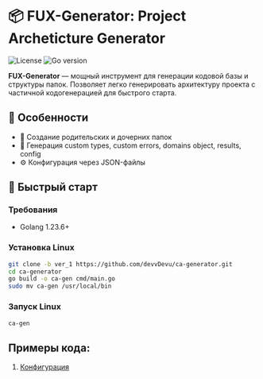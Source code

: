# 📦 FUX-Generator: Project Archeticture Generator

![License](https://img.shields.io/badge/License-MIT-blue.svg)
![Go version](https://img.shields.io/badge/Golang-1.23.6-blue)

**FUX-Generator** — мощный инструмент для генерации кодовой базы и структуры папок. Позволяет легко генерировать архитектуру проекта с частичной кодогенерацией для быстрого старта.

## 🌟 Особенности

- 📁 Создание родительских и дочерних папок
- 🔄 Генерация custom types, custom errors, domains object, results, config
- ⚙️ Конфигурация через JSON-файлы


## 🚀 Быстрый старт

### Требования
- Golang 1.23.6+

### Установка Linux
```bash
git clone -b ver_1 https://github.com/devvDevu/ca-generator.git
cd ca-generator
go build -o ca-gen cmd/main.go
sudo mv ca-gen /usr/local/bin
```

### Запуск Linux
```bash
ca-gen
```

## Примеры кода:
1. [Конфигурация](https://github.com/devvDevu/ca-generator/blob/ver_1/internal/json_file_gen/example_settings.json)
